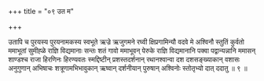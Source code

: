 +++
title = "०९ उत म"

+++

उतापि च पुरयस्य पुरयनामकस्य स्वभूते ऋज्रे ऋजुगमने रघ्वी क्षिप्रगामिन्यौ वदवे मे अश्विनौ स्तुतिं कुर्वतो ममाभूतां सुमीह्ळे राज्ञि विद्यमानाः सन्तः शतं गावो ममाभूवन् पेरुके राज्ञि विद्यमानानि पक्वा पद्वान्यन्नानि ममासन् शाण्डश्च राजा हिरणिनः हिरण्यवतः स्मद्दिष्टीन् प्रशस्तदर्शनान् रथानश्वान्वा दश दशसङ्ख्याकान् वशासः अनुगुणान् अभिषाचः शत्रूणामभिभावुकान् ऋष्वान् दर्शनीयान् पुरुषान् अश्विनोः स्तोतृभ्यो दात् ददातु ॥ ९ ॥